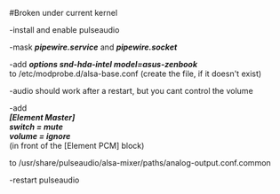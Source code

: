 #Broken under current kernel

-install and enable pulseaudio

-mask ***pipewire.service*** and ***pipewire.socket***

-add ***options snd-hda-intel model=asus-zenbook***<br>
 to /etc/modprobe.d/alsa-base.conf
 (create the file, if it doesn't exist)
 
-audio should work after a restart, but you cant control the volume

-add  
***[Element Master]<br>
switch = mute<br>
volume = ignore***<br>
(in front of the [Element PCM] block)<br>

 to /usr/share/pulseaudio/alsa-mixer/paths/analog-output.conf.common
 
 
 -restart pulseaudio
